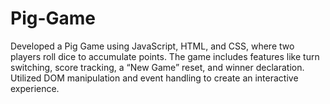 # Pig-Game
Developed a Pig Game using JavaScript, HTML, and CSS, where two players roll dice to accumulate points. The game includes features like turn switching, score tracking, a “New Game” reset, and winner declaration. Utilized DOM manipulation and event handling to create an interactive experience.
